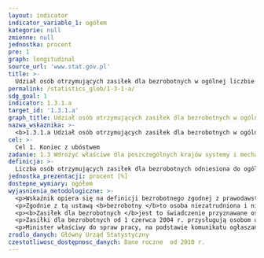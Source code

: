```yaml
---
layout: indicator
indicator_variable_1: ogółem
kategorie: null
zmienne: null
jednostka: procent
pre: 1
graph: longitudinal
source_url: 'www.stat.gov.pl'
title: >-
  Udział osób otrzymujących zasiłek dla bezrobotnych w ogólnej liczbie bezrobotnych
permalink: /statistics_glob/1-3-1-a/
sdg_goal: 1
indicator: 1.3.1.a
target_id: '1.3.1.a'
graph_title: Udział osób otrzymujących zasiłek dla bezrobotnych w ogólnej liczbie bezrobotnych
nazwa_wskaznika: >-
  <b>1.3.1.a Udział osób otrzymujących zasiłek dla bezrobotnych w ogólnej liczbie bezrobotnych</b>
cel: >-
  Cel 1. Koniec z ubóstwem
zadanie: 1.3 Wdrożyć właściwe dla poszczególnych krajów systemy i mechanizmy dla wszystkich ludzi, włącznie z najniższymi klasami społecznymi oraz objąć nimi do 2030 roku jak największą liczbę ludzi ubogich i szczególnie narażonych
definicja: >-
  Liczba osób otrzymujących zasiłek dla bezrobotnych odniesiona do ogólnej liczby osób bezrobotnych zarejestrowanych w Powiatowych Urzędach Pracy (PUP) pomnożona przez 100.
jednostka_prezentacji: procent [%]
dostepne_wymiary: ogółem
wyjasnienia_metodologiczne: >-
  <p>Wskaźnik opiera się na definicji bezrobotnego zgodnej z prawodawstwem krajowym. Definicję <b>osoby bezrobotnej </b>określa ustawa z dnia 20 kwietnia 2004 r. o promocji zatrudnienia i instytucjach rynku pracy (tekst jednolity Dz.U. 2016 poz. 645, z późniejszymi zmianami).</p>
  <p>Zgodnie z tą ustawą <b>bezrobotny </b>to osoba niezatrudniona i niewykonująca innej pracy zarobkowej, która ukończyła 18 lat i nie osiągnęła wieku emerytalnego, zdolna i gotowa do podjęcia zatrudnienia w pełnym wymiarze czasu pracy obowiązującym w danym zawodzie (lub w danej służbie albo innej pracy zarobkowej), a w przypadku osoby niepełnosprawnej - osoba zdolna i gotowa do podjęcia zatrudnienia w co najmniej w połowie tego wymiaru czasu pracy, zarejestrowana we właściwym dla miejsca zameldowania (stałego lub czasowego) powiatowym urzędzie pracy oraz poszukującą zatrudnienia lub innej pracy zarobkowej, z dodatkowymi wyłaczeniami w zakresie źródeł dochodów, określonymi w ustawie. Do bezrobotnych nie zalicza się osób uczących się w szkołach, z wyjątkiem uczących się w szkołach dla dorosłych (lub przystępujących do egzaminu eksternistycznego z zakresu programu nauczania tych szkół) lub w szkołach wyższych w systemie studiów niestacjonarnych.</p>
  <p><b>Zasiłek dla bezrobotnych </b>jest to świadczenie przyznawane osobom bezrobotnym, zarejestrowanym w urzędach pracy.</p>
  <p>Zasiłki dla bezrobotnych od 1 czerwca 2004 r. przysługują osobom uprawnionym na mocy ustawy o promocji zatrudnienia i instytucjach rynku pracy (zawarte zostały one w Rozdziale 15 "Świadczenia dla bezrobotnych"), Dz.U.2016 poz. 645, z późniejszymi zmianami.</p>
  <p>Minister właściwy do spraw pracy, na podstawie komunikatu ogłaszanego (w Dzienniku Urzędowym RP "Monitor Polski" w terminie do dnia 30 września każdego roku) przez Prezesa Głównego Urzędu Statystycznego w sprawie przeciętnej stopy bezrobocia w kraju oraz na obszarze powiatów - według stanu na dzień 30 czerwca danego roku (art. 82 w/w ustawy), ogłasza, w drodze obwieszczenia w Dzienniku Urzędowym Rzeczypospolitej Polskiej "Monitor Polski", kwoty zasiłków po waloryzacji oraz długość okresu pobierania zasiłku. W zależności od stosunku stopy bezrobocia na obszarze powiatu do przeciętnej stopy bezrobocia w kraju – okres ten wynosi 180 lub 365 dni (art. 73 ust. 1 i 2).</p>
zrodlo_danych: Główny Urząd Statystyczny
czestotliwosc_dostępnosc_danych: Dane roczne  od 2010 r.
---
```

